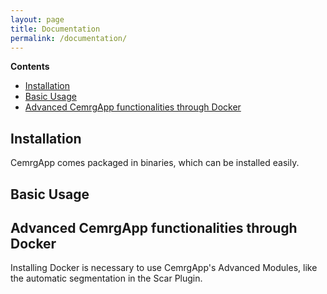 ```yaml
---
layout: page
title: Documentation
permalink: /documentation/
---
```


**Contents** 
+ [Installation](#installation) 
+ [Basic Usage](#basic-usage)
+ [Advanced CemrgApp functionalities through Docker](#advanced-cemrgapp-functionalities-through-docker)

## Installation 
CemrgApp comes packaged in binaries, which can be installed easily. 


## Basic Usage 

## Advanced CemrgApp functionalities through Docker 

Installing Docker is necessary to use CemrgApp's Advanced Modules, like the 
automatic segmentation in the Scar Plugin. 

